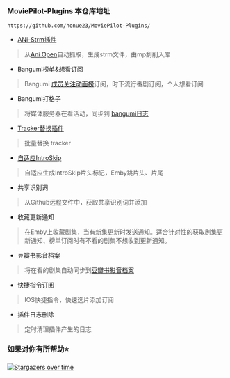 ### MoviePilot-Plugins 本仓库地址

```
https://github.com/honue23/MoviePilot-Plugins/
```

- [ANi-Strm插件](./docs/anistrm.md)

> 从[Ani Open](https://aniopen.an-i.workers.dev/)自动抓取，生成strm文件，由mp刮削入库

- Bangumi榜单&想看订阅

> Bangumi [成员关注动画榜](https://bgm.tv/anime)订阅，时下流行番剧订阅，个人想看订阅

- Bangumi打格子

> 将媒体服务器在看活动，同步到 [bangumi日志](https://bgm.tv/)

- [Tracker替换插件](./docs/trackereditor.md)

> 批量替换 tracker

- [自适应IntroSkip](./docs/introskip.md)

> 自适应生成IntroSkip片头标记，Emby跳片头、片尾

- 共享识别词

> 从Github远程文件中，获取共享识别词并添加

- 收藏更新通知

> 在Emby上收藏剧集，当有新集更新时发送通知。适合针对性的获取剧集更新通知、榜单订阅时有不看的剧集不想收到更新通知。

- 豆瓣书影音档案

> 将在看的剧集自动同步到[豆瓣书影音档案](https://www.douban.com/note/745865495)

- 快捷指令订阅

> IOS快捷指令，快速选片添加订阅

- 插件日志删除

> 定时清理插件产生的日志

### 如果对你有所帮助⭐

[![Stargazers over time](https://starchart.cc/honue/MoviePilot-Plugins.svg?background=%23FFFFFF&axis=%23333333&line=%2363beff)](https://starchart.cc/honue/MoviePilot-Plugins)
